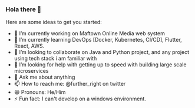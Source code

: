 ### Hola there 👋


<!--**maranza/maranza** is a ✨ _special_ ✨ repository because its `README.md` (this file) appears on your GitHub profile. -->

Here are some ideas to get you started:

- 🔭 I’m currently working on Maftown Online Media web system
- 🌱 I’m currently learning DevOps [Docker, Kubernetes, CI/CD], Flutter, React, AWS.
- 👯 I’m looking to collaborate on Java and Python project, and any project using tech stack i am familiar with
- 🤔 I’m looking for help with getting up to speed with building large scale microservices
- 💬 Ask me about anything
- 📫 How to reach me: @further_right on twitter
- 😄 Pronouns: He/Him
- ⚡ Fun fact: I can't develop on a windows environment.

